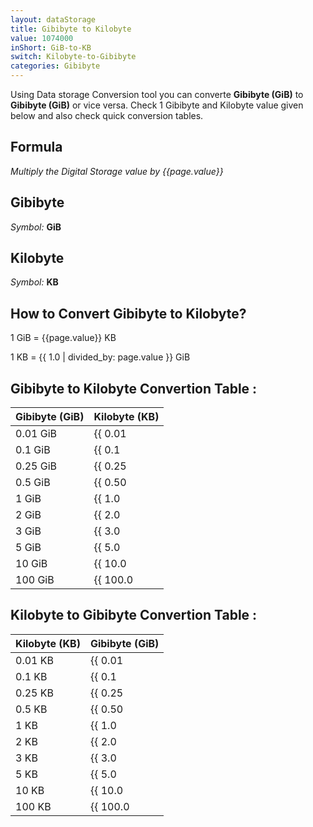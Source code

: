 ```yaml
---
layout: dataStorage
title: Gibibyte to Kilobyte
value: 1074000
inShort: GiB-to-KB
switch: Kilobyte-to-Gibibyte
categories: Gibibyte
---
```


Using Data storage Conversion tool you can converte **Gibibyte (GiB)** to **Gibibyte (GiB)** or vice versa. Check 1 Gibibyte and Kilobyte value given below and also check quick conversion tables.

## Formula
*Multiply the Digital Storage value by {{page.value}}*

## Gibibyte
*Symbol:* **GiB**

## Kilobyte
*Symbol:* **KB**

## How to Convert Gibibyte to Kilobyte?

1 GiB = {{page.value}} KB

1 KB = {{ 1.0 | divided_by: page.value }} GiB


## Gibibyte to Kilobyte Convertion Table :

| Gibibyte (GiB) | Kilobyte (KB) |
| ---- | ---- |
| 0.01 GiB | {{ 0.01 | times: page.value }} KB |
| 0.1 GiB | {{ 0.1 | times: page.value }} KB |
| 0.25 GiB | {{ 0.25 | times: page.value }} KB |
| 0.5 GiB | {{ 0.50 | times: page.value }} KB |
| 1 GiB | {{ 1.0 | times: page.value }} KB |
| 2 GiB | {{ 2.0 | times: page.value }} KB |
| 3 GiB | {{ 3.0 | times: page.value }} KB |
| 5 GiB | {{ 5.0 | times: page.value }} KB |
| 10 GiB | {{ 10.0 | times: page.value }} KB |
| 100 GiB | {{ 100.0 | times: page.value }} KB |

## Kilobyte to Gibibyte Convertion Table :

| Kilobyte (KB) | Gibibyte (GiB) |
| ---- | ---- |
| 0.01 KB | {{ 0.01 | divided_by: page.value }} GiB |
| 0.1 KB | {{ 0.1 | divided_by: page.value }} GiB |
| 0.25 KB | {{ 0.25 | divided_by: page.value }} GiB |
| 0.5 KB | {{ 0.50 | divided_by: page.value }} GiB |
| 1 KB | {{ 1.0 | divided_by: page.value }} GiB |
| 2 KB | {{ 2.0 | divided_by: page.value }} GiB |
| 3 KB | {{ 3.0 | divided_by: page.value }} GiB |
| 5 KB | {{ 5.0 | divided_by: page.value }} GiB |
| 10 KB | {{ 10.0 | divided_by: page.value }} GiB |
| 100 KB | {{ 100.0 | divided_by: page.value }} GiB |


<script>
document.getElementById('selectInput')[13].selected = true
document.getElementById('selectOutput')[4].selected = true
</script>
